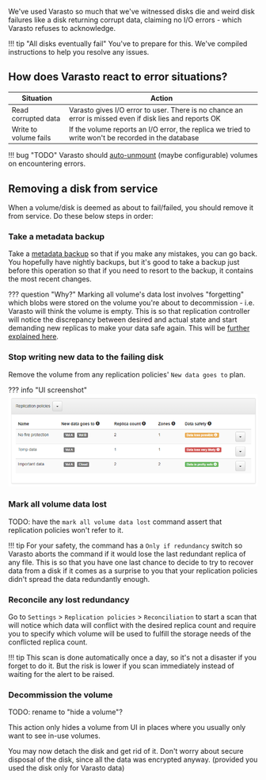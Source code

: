 We've used Varasto so much that we've witnessed disks die and weird disk failures like a disk
returning corrupt data, claiming no I/O errors - which Varasto refuses to acknowledge.

!!! tip "All disks eventually fail"
	You've to prepare for this. We've compiled instructions to help you resolve any issues.


How does Varasto react to error situations?
-------------------------------------------

| Situation             | Action |
|-----------------------|--------|
| Read corrupted data   | Varasto gives I/O error to user. There is no chance an error is missed even if disk lies and reports OK |
| Write to volume fails | If the volume reports an I/O error, the replica we tried to write won't be recorded in the database |

!!! bug "TODO"
	Varasto should [auto-unmount](https://github.com/function61/varasto/issues/171)
	(maybe configurable) volumes on encountering errors.


Removing a disk from service
----------------------------

When a volume/disk is deemed as about to fail/failed, you should remove it from service.
Do these below steps in order:

### Take a metadata backup

Take a [metadata backup](../metadata-backup/) so that if you make any mistakes, you can
go back. You hopefully have nightly backups, but it's good to take a backup just before
this operation so that if you need to resort to the backup, it contains the most recent changes.

??? question "Why?"
	Marking all volume's data lost involves "forgetting" which blobs were stored on the volume
	you're about to decommission - i.e. Varasto will think the volume is empty. This is so
	that replication controller will notice the discrepancy between desired and actual state
	and start demanding new replicas to make your data safe again. This will be
	[further explained here](#reconcile-any-lost-redundancy).


### Stop writing new data to the failing disk

Remove the volume from any replication policies' `New data goes to` plan.

??? info "UI screenshot"
	![](../replication-policies/screenshot.png)


### Mark all volume data lost

TODO: have the `mark all volume data lost` command assert that replication policies won't
refer to it.

!!! tip
	For your safety, the command has a `Only if redundancy` switch so Varasto aborts the
	command if it would lose the last redundant replica of any file. This is so that you
	have one last chance to decide to try to recover data from a disk if it comes as a
	surprise to you that your replication policies didn't spread the data redundantly enough.


### Reconcile any lost redundancy

Go to `Settings` > `Replication policies` > `Reconciliation` to start a scan that will
notice which data will conflict with the desired replica count and require you to specify
which volume will be used to fulfill the storage needs of the conflicted replica count.

!!! tip
	This scan is done automatically once a day, so it's not a disaster if you forget to do it.
	But the risk is lower if you scan immediately instead of waiting for the alert to be raised.


### Decommission the volume

TODO: rename to "hide a volume"?

This action only hides a volume from UI in places where you usually only want to see
in-use volumes.

You may now detach the disk and get rid of it. Don't worry about secure disposal of the
disk, since all the data was encrypted anyway. (provided you used the disk only for
Varasto data)
